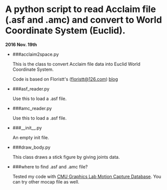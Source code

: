 # A python script to read Acclaim file (.asf and .amc) and convert to World Coordinate System (Euclid).

__2016 Nov. 19th__
* ###acclaim2space.py

    This is the class to convert Acclaim file data into Euclid World Coordinate System.
    
    Code is based on Floristt's \(floristt@126.com\) [blog](http://www.cnblogs.com/floristt/p/4720080.html)
* ###asf_reader.py
    
    Use this to load a .asf file.
* ###amc_reader.py

    Use this to load a .asf file.
* ###\_\_init\_\_.py
 
    An empty init file.
* ###draw_body.py

	This class draws a stick figure by giving joints data.
* ###where to find .asf and .amc file?

    Tested my code with [CMU Graphics Lab Motion Capture Database](http://mocap.cs.cmu.edu/search.php?subjectnumber=19&trinum=8). You can try other mocap file as well.
